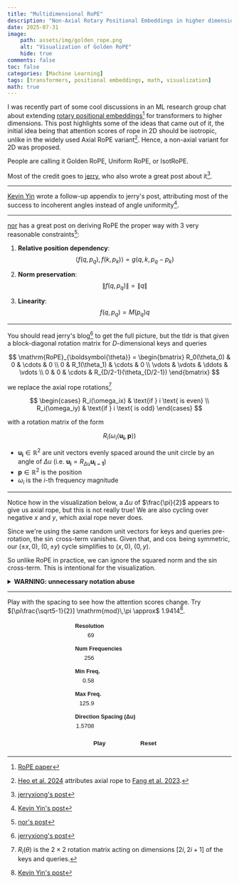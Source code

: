 ```yaml
---
title: "Multidimensional RoPE"
description: "Non-Axial Rotary Positional Embeddings in higher dimensions."
date: 2025-07-31
image: 
    path: assets/img/golden_rope.png
    alt: "Visualization of Golden RoPE"
    hide: true
comments: false
toc: false
categories: [Machine Learning]
tags: [transformers, positional embeddings, math, visualization]
math: true
---
```


I was recently part of some cool discussions in an ML research group chat about extending [rotary positional embeddings](https://arxiv.org/abs/2104.09864)[^rope-paper] for transformers to higher dimensions. This post highlights some of the ideas that came out of it, the initial idea being that attention scores of rope in 2D should be isotropic, unlike in the widely used Axial RoPE variant[^axial-rope]. Hence, a non-axial variant for 2D was proposed.

People are calling it Golden RoPE, Uniform RoPE, or IsotRoPE. 

Most of the credit goes to [jerry](https://jerryxio.ng/), who also wrote a great post about it[^jerrys-post].

---

[Kevin Yin](https://research.novelai.net/kevin/) wrote a follow-up appendix to jerry's post, attributing most of the success to incoherent angles instead of angle uniformity[^kevins-post].

---

[nor](https://nor-blog.pages.dev/) has a great post on deriving RoPE the proper way with 3 very reasonable constraints[^nor-post]:

1.  **Relative position dependency**:
    $$ \langle f(q, p_q), f(k, p_k) \rangle = g(q, k, p_q - p_k) $$

2.  **Norm preservation**:
    $$ \|f(q, p_q)\| = \|q\| $$

3.  **Linearity**:
    $$ f(q, p_q) = M(p_q)q $$

---

You should read jerry's blog[^jerrys-post] to get the full picture, but the tldr is that given a block-diagonal rotation matrix for $D$-dimensional keys and queries

$$
\mathrm{RoPE}_{\boldsymbol{\theta}} =
\begin{bmatrix}
R_0(\theta_0) & 0 & \cdots & 0 \\
0 & R_1(\theta_1) & \cdots & 0 \\
\vdots & \vdots & \ddots & \vdots \\
0 & 0 & \cdots & R_{D/2-1}(\theta_{D/2-1})
\end{bmatrix}
$$

we replace the axial rope rotations[^rotation-matrix]


$$
\begin{cases}
R_i(\omega_ix) & \text{if } i \text{ is even} \\
R_i(\omega_iy) & \text{if } i \text{ is odd}
\end{cases}
$$


with a rotation matrix of the form

$$R_i(\omega_i\langle \boldsymbol{u_i}, \boldsymbol{p}\rangle)$$

- $\boldsymbol{u_i} \in \mathbb{R}^2$ are unit vectors evenly spaced around the unit circle by an angle of $\Delta u$ (i.e. $\boldsymbol{u_i} = R_{\Delta u}\boldsymbol{u_{i-1}}$)
- $\boldsymbol{p} \in \mathbb{R}^2$ is the position
- $\omega_i$ is the $i$-th frequency magnitude

<!-- <div class="aside"> -->
---

Notice how in the visualization below, a $\Delta u$ of $\frac{\pi}{2}$ appears to give us axial rope, but this is not really true! We are also cycling over negative $x$ and $y$, which axial rope never does.

Since we're using the same random unit vectors for keys and queries pre-rotation, the $\sin$ cross-term vanishes. Given that, and $\cos$ being symmetric, our $(\pm x,0),\;(0,\pm y)$ cycle simplifies to $(x,0),\;(0,y)$.


So unlike RoPE in practice, we can ignore the squared norm and the $\sin$ cross-term. This is intentional for the visualization.


<details>
<summary><b>WARNING: unnecessary notation abuse</b></summary>

i.e. if we look at just a single pair of $q :=\boldsymbol{Q}_{xy}$ and $k :=\boldsymbol{K}_{xy}$, we get:

\[
\begin{aligned}

q = k \implies
\langle R(\theta_q)q,\ R(\theta_k)k \rangle
&= \langle R(\theta_q)q,\ R(\theta_q + \Delta\theta)q \rangle \\[6pt]
&= q^\top R(\Delta\theta)\,q \\[6pt]
&= \|q\|^2 \cos(\Delta\theta) + 
\underbrace{(q_x q_y - q_y q_x)}_{\text{vanishes}}\sin(\Delta\theta) \\[6pt]
&= \|q\|^2 \cos(\Delta\theta) \qquad \text{since $q$ is a unit vector} \\[6pt]
&= \cos(\Delta\theta) = \cos(-\Delta\theta)

\end{aligned}
\]

</details>

<!-- </div> -->

---

Play with the spacing to see how the attention scores change. Try $[\pi\frac{\sqrt5-1}{2}] \mathrm{mod}\,\pi \approx$ 1.9414[^kevins-post].


[^jerrys-post]: [jerryxiong's post](https://jerryxio.ng/posts/nd-rope/)
[^kevins-post]: [Kevin Yin's post](https://research.novelai.net/rope/)
[^nor-post]: [nor's post](https://nor-blog.pages.dev/posts/2025-07-28-deriving-rope/)
[^rope-paper]: [RoPE paper](https://arxiv.org/abs/2104.09864)
[^axial-rope]: [Heo et al. 2024](https://arxiv.org/abs/2403.13298) attributes axial rope to [Fang et al. 2023](https://arxiv.org/abs/2303.11331).
[^rotation-matrix]: $R_i(\theta)$ is the $2\times2$ rotation matrix acting on dimensions $[2i, 2i+1]$ of the keys and queries.


<script src="https://d3js.org/d3.v7.min.js"></script>

<style>
  .rope-container {
    display: flex;
    justify-content: center;
    align-items: flex-start;
    margin-top: 20px;
    gap: 20px;
  }
  .controls-panel {
    display: flex;
    flex-direction: column;
    gap: 15px;
    width: 220px;
    text-align: left;
    font-family: sans-serif;
  }
  .control-group {
    display: flex;
    flex-direction: column;
  }
  .control-group label {
    margin-bottom: 5px;
    font-weight: bold;
    font-size: 0.9em;
    color: var(--text-color);
  }
  .input-slider-group {
    display: flex;
    align-items: center;
    gap: 10px;
  }
  .input-slider-group input[type="number"] {
    width: 60px;
    text-align: right;
    background-color: var(--main-bg-color);
    color: var(--text-color);
    border: 1px solid var(--border-color);
    border-radius: 5px;
  }
  /* Custom Range Slider Styles */
    input[type="range"] {
        -webkit-appearance: none;
        appearance: none;
        width: 100%;
        height: 4px;
        background: var(--button-bg);
        border-radius: 5px;
        outline: none;
    }

    input[type="range"]::-webkit-slider-thumb {
        -webkit-appearance: none;
        appearance: none;
        width: 16px;
        height: 16px;
        background: var(--text-color);
        cursor: pointer;
        border-radius: 50%;
    }

    input[type="range"]::-moz-range-thumb {
        width: 16px;
        height: 16px;
        background: var(--text-color);
        cursor: pointer;
        border-radius: 50%;
        border: none;
    }
  #tooltip {
    position: fixed; /* Use fixed positioning */
    display: none;
    background: rgba(0, 0, 0, 0.4);
    color: white;
    padding: 5px 10px;
    border-radius: 5px;
    font-family: sans-serif;
    pointer-events: none;
  }
  #animate-phi-button, #reset-button {
      width: 100%;
      padding: 8px;
      font-weight: bold;
      background-color: var(--button-bg);
      border: 1px solid var(--button-border-color);
      color: var(--button-text-color);
      border-radius: 5px;
      cursor: pointer;
  }
  .button-group {
      display: flex;
  }
  .button-group button {
      flex-grow: 1;
  }
  .button-group button:hover {
      background-color: var(--button-hover-bg);
  }
  .button-group button:first-child {
      border-top-right-radius: 0;
      border-bottom-right-radius: 0;
      border-right: 0.5px solid var(--button-border-color);
  }
  .button-group button:last-child {
      border-top-left-radius: 0;
      border-bottom-left-radius: 0;
      border-left: 0.5px solid var(--button-border-color);
  }

  @media (max-width: 768px) {
      .rope-container {
          flex-direction: column;
          align-items: center;
      }
      .controls-panel {
          width: 100%;
          max-width: 400px;
      }
      #rope-canvas {
          width: 100%;
          max-width: 400px;
          height: auto;
      }
  }
</style>

<div class="rope-container">
  <canvas id="rope-canvas" width="400" height="400" style="border:1px solid var(--border-color); border-radius: 5px; background-color: white; image-rendering: pixelated;"></canvas>
  <div class="controls-panel">
    <div class="control-group">
      <label for="res-input">Resolution</label>
      <div class="input-slider-group">
        <input type="number" id="res-input" min="9" max="101" value="69" step="2">
        <input type="range" id="res-slider" min="9" max="101" value="69" step="2">
      </div>
    </div>
    <div class="control-group">
      <label for="n-freqs-input">Num Frequencies</label>
      <div class="input-slider-group">
        <input type="number" id="n-freqs-input" min="1" max="256" value="256" step="1">
        <input type="range" id="n-freqs-slider" min="1" max="256" value="256" step="1">
      </div>
    </div>
    <div class="control-group">
      <label for="min-freq-input">Min Freq.</label>
      <div class="input-slider-group">
        <input type="number" id="min-freq-input" min="0.01" max="50" value="0.58" step="0.01">
        <input type="range" id="min-freq-slider" min="0" max="100" value="0">
      </div>
    </div>
    <div class="control-group">
      <label for="max-freq-input">Max Freq.</label>
      <div class="input-slider-group">
        <input type="number" id="max-freq-input" min="1" max="1000" value="125.9" step="0.1">
        <input type="range" id="max-freq-slider" min="0" max="100" value="0">
      </div>
    </div>
    <div class="control-group">
        <label for="phi-spacing-input">Direction Spacing (Δu)</label>
        <div class="input-slider-group">
            <input type="number" id="phi-spacing-input" min="0" max="3.1415" value="1.5708" step="0.0001">
            <input type="range" id="phi-spacing-slider" min="0" max="31415" value="15708">
        </div>
    </div>
    <div class="control-group" style="display: none;">
      <label for="center-x-input">Center X</label>
      <div class="input-slider-group">
        <input type="number" id="center-x-input" value="0" step="1">
        <input type="range" id="center-x-slider" value="0" step="1">
      </div>
    </div>
    <div class="control-group" style="display: none;">
      <label for="center-y-input">Center Y</label>
      <div class="input-slider-group">
        <input type="number" id="center-y-input" value="0" step="1">
        <input type="range" id="center-y-slider" value="0" step="1">
      </div>
    </div>
    <div class="control-group">
        <div class="button-group">
            <button id="animate-phi-button">Play</button>
            <button id="reset-button">Reset</button>
        </div>
    </div>
    <div id="speed-control-group" class="control-group" style="display: none;">
        <label for="speed-slider">Animation Speed</label>
        <div class="input-slider-group">
            <input type="range" id="speed-slider" min="1" max="100" value="6">
        </div>
    </div>
  </div>
  <div id="tooltip"></div>
</div>

<script>
document.addEventListener('DOMContentLoaded', function () {
    const resSlider = document.getElementById('res-slider');
    const nFreqsSlider = document.getElementById('n-freqs-slider');
    const minFreqSlider = document.getElementById('min-freq-slider');
    const maxFreqSlider = document.getElementById('max-freq-slider');
    const phiSpacingSlider = document.getElementById('phi-spacing-slider');
    const animatePhiButton = document.getElementById('animate-phi-button');
    const resetButton = document.getElementById('reset-button');
    const speedSlider = document.getElementById('speed-slider');
    const speedControlGroup = document.getElementById('speed-control-group');
    const centerXSlider = document.getElementById('center-x-slider');
    const centerYSlider = document.getElementById('center-y-slider');

    const resInput = document.getElementById('res-input');
    const nFreqsInput = document.getElementById('n-freqs-input');
    const minFreqInput = document.getElementById('min-freq-input');
    const maxFreqInput = document.getElementById('max-freq-input');
    const phiSpacingInput = document.getElementById('phi-spacing-input');
    const centerXInput = document.getElementById('center-x-input');
    const centerYInput = document.getElementById('center-y-input');
    
    const ropeCanvas = document.getElementById('rope-canvas');
    const ropeCtx = ropeCanvas.getContext('2d');
    ropeCtx.imageSmoothingEnabled = false;
    
    const min_log_min = Math.log10(0.01);
    const min_log_max = Math.log10(50);
    const max_log_min = Math.log10(1);
    const max_log_max = Math.log10(1000);
    
    const color = d3.scaleSequential(d3.interpolateCubehelixDefault).domain([-1, 1]);
    let currentData = null;
    let currentRes = 0;
    let animationFrameId = null;

    function updateCenterSliders() {
        const res = parseInt(resInput.value, 10);
        const halfRes = Math.floor(res / 2);

        centerXSlider.min = -halfRes;
        centerXSlider.max = halfRes;
        centerXInput.min = -halfRes;
        centerXInput.max = halfRes;

        centerYSlider.min = -halfRes;
        centerYSlider.max = halfRes;
        centerYInput.min = -halfRes;
        centerYInput.max = halfRes;
        
        const currentX = parseInt(centerXInput.value, 10);
        const currentY = parseInt(centerYInput.value, 10);

        centerXInput.value = Math.max(-halfRes, Math.min(halfRes, currentX));
        centerYInput.value = Math.max(-halfRes, Math.min(halfRes, currentY));
        centerXSlider.value = centerXInput.value;
        centerYSlider.value = centerYInput.value;
    }

    function linspace(a, b, n) {
        if (n < 2) return n === 1 ? [a] : [];
        const arr = new Array(n);
        const step = (b - a) / (n - 1);
        for (let i = 0; i < n; i++) arr[i] = a + i * step;
        return arr;
    }

    function computeAlignment(N, minFreq, maxFreq, nFreqs, phiSpacing, refX, refY) {
        const hh = linspace(-1, 1, N);
        const ww = linspace(-1, 1, N);
        
        const refX_norm = ww[refX + Math.floor(N/2)];
        const refY_norm = hh[refY + Math.floor(N/2)];
        
        const B = 1;

        const freqs = new Float64Array(nFreqs * 2);
        for (let f = 0; f < nFreqs; f++) {
            const phi = f * phiSpacing;
            const dx = Math.cos(phi);
            const dy = Math.sin(phi);
            const scale = minFreq * Math.pow(maxFreq / minFreq, nFreqs === 1 ? 0 : f / (nFreqs - 1));
            freqs[2 * f] = dx * scale;
            freqs[2 * f + 1] = dy * scale;
        }

        const align = new Float64Array(N * N);
        for (let i = 0; i < N; i++) {
            const posY = hh[i];
            for (let j = 0; j < N; j++) {
                const posX = ww[j];
                let sum = 0;

                for (let f = 0; f < nFreqs; f++) {
                    const fx = freqs[2 * f];
                    const fy = freqs[2 * f + 1];
                    const theta_pos = fx * posX + fy * posY;
                    const theta_ref = fx * refX_norm + fy * refY_norm;
                    const delta_theta = theta_pos - theta_ref;
                    const c = Math.cos(delta_theta);

                    sum += c
                }
                align[i * N + j] = Math.max(0, sum / (B * nFreqs));
            }
        }
        return align;
    }

    function drawRope() {
        let res = parseInt(resInput.value, 10);
        const nFreqs = parseInt(nFreqsInput.value, 10);
        const min_freq = parseFloat(minFreqInput.value);
        const max_freq = parseFloat(maxFreqInput.value);
        const phi_spacing = parseFloat(phiSpacingInput.value);
        const centerX = parseInt(centerXInput.value, 10);
        const centerY = parseInt(centerYInput.value, 10);
        
        currentRes = res;
        currentData = computeAlignment(res, min_freq, max_freq, nFreqs, phi_spacing, centerX, centerY);

        const img = ropeCtx.createImageData(res, res);
        for (let i = 0; i < currentData.length; i++) {
            const c = d3.rgb(color(currentData[i]));
            img.data[i * 4] = c.r;
            img.data[i * 4 + 1] = c.g;
            img.data[i * 4 + 2] = c.b;
            img.data[i * 4 + 3] = 255;
        }
        
        const tempCanvas = document.createElement('canvas');
        tempCanvas.width = res;
        tempCanvas.height = res;
        tempCanvas.getContext('2d').putImageData(img, 0, 0);

        ropeCtx.clearRect(0, 0, ropeCanvas.width, ropeCanvas.height);
        ropeCtx.drawImage(tempCanvas, 0, 0, ropeCanvas.width, ropeCanvas.height);
    }

    function updateFromSliders() {
        resInput.value = resSlider.value;
        if (parseInt(resInput.value, 10) !== currentRes) {
            updateCenterSliders();
        }
        nFreqsInput.value = nFreqsSlider.value;
        minFreqInput.value = Math.pow(10, min_log_min + (minFreqSlider.value/100) * (min_log_max - min_log_min)).toFixed(2);
        maxFreqInput.value = Math.pow(10, max_log_min + (maxFreqSlider.value/100) * (max_log_max - max_log_min)).toFixed(1);
        phiSpacingInput.value = (phiSpacingSlider.value / 10000).toFixed(4);
        centerXInput.value = centerXSlider.value;
        centerYInput.value = centerYSlider.value;
        drawRope();
    }
    
    function updateFromInputs(){
        resSlider.value = resInput.value;
        if (parseInt(resInput.value, 10) !== currentRes) {
            updateCenterSliders();
        }
        nFreqsSlider.value = nFreqsInput.value;
        minFreqSlider.value = 100 * (Math.log10(minFreqInput.value) - min_log_min) / (min_log_max - min_log_min);
        maxFreqSlider.value = 100 * (Math.log10(maxFreqInput.value) - max_log_min) / (max_log_max - max_log_min);
        phiSpacingSlider.value = phiSpacingInput.value * 10000;
        centerXSlider.value = centerXInput.value;
        centerYSlider.value = centerYInput.value;
        drawRope();
    }
    
    function setInitialValues() {
        resInput.value = 69;
        nFreqsInput.value = 256;
        minFreqInput.value = 0.58;
        maxFreqInput.value = 125.9;
        phiSpacingInput.value = 1.5708;
        centerXInput.value = 0;
        centerYInput.value = 0;
        updateCenterSliders();
        updateFromInputs();
    }
    
    function animatePhi() {
        let currentValue = parseInt(phiSpacingSlider.value, 10);
        currentValue += parseInt(speedSlider.value, 10);
        if (currentValue > parseInt(phiSpacingSlider.max, 10)) {
            currentValue = 0;
        }
        phiSpacingSlider.value = currentValue;
        updateFromSliders();
        animationFrameId = requestAnimationFrame(animatePhi);
    }

    animatePhiButton.addEventListener('click', () => {
        if (animationFrameId) {
            cancelAnimationFrame(animationFrameId);
            animationFrameId = null;
            animatePhiButton.textContent = 'Play';
            speedControlGroup.style.display = 'none';
        } else {
            animatePhi();
            animatePhiButton.textContent = 'Cancel';
            speedControlGroup.style.display = 'block';
        }
    });

    resetButton.addEventListener('click', setInitialValues);

    [resSlider, nFreqsSlider, minFreqSlider, maxFreqSlider, phiSpacingSlider, centerXSlider, centerYSlider].forEach(s => s.addEventListener('input', updateFromSliders));
    [resInput, nFreqsInput, minFreqInput, maxFreqInput, phiSpacingInput, centerXInput, centerYInput].forEach(i => i.addEventListener('change', updateFromInputs));
    
    const tooltip = d3.select("#tooltip");
    ropeCanvas.addEventListener("mousemove", (e) => {
        if (!currentData) return;
        const rect = ropeCanvas.getBoundingClientRect();
        const x = Math.floor((e.clientX - rect.left) * (currentRes / rect.width));
        const y = Math.floor((e.clientY - rect.top) * (currentRes / rect.height));
        if (x < 0 || x >= currentRes || y < 0 || y >= currentRes) {
            tooltip.style("display", "none");
            return;
        }
        const v = currentData[y * currentRes + x];
        tooltip
            .style("left", `${e.clientX + 10}px`)
            .style("top", `${e.clientY + 10}px`)
            .style("display", "block")
            .text(`(${x - Math.floor(currentRes/2)}, ${y - Math.floor(currentRes/2)}): ${v.toFixed(4)}`);
    });
    ropeCanvas.addEventListener("mouseleave", () => tooltip.style("display", "none"));

    setInitialValues();
});
</script>
